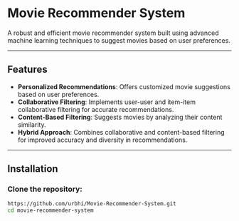 # Movie Recommender System

A robust and efficient movie recommender system built using advanced machine learning techniques to suggest movies based on user preferences.

---

## Features

- **Personalized Recommendations**: Offers customized movie suggestions based on user preferences.
- **Collaborative Filtering**: Implements user-user and item-item collaborative filtering for accurate recommendations.
- **Content-Based Filtering**: Suggests movies by analyzing their content similarity.
- **Hybrid Approach**: Combines collaborative and content-based filtering for improved accuracy and diversity in recommendations.

---

## Installation

### Clone the repository:

```bash
https://github.com/urbhi/Movie-Recommender-System.git
cd movie-recommender-system
